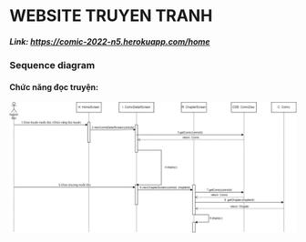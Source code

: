 # WEBSITE TRUYEN TRANH
##### Link: https://comic-2022-n5.herokuapp.com/home
### Sequence diagram
#### Chức năng đọc truyện:  
![asd](https://github.com/light1406/2022_ChieuT5_Nhom5/blob/main/sequence/ReadComic.jpg)
